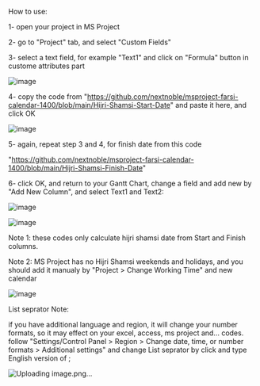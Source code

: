 How to use:

1- open your project in MS Project

2- go to "Project" tab, and select "Custom Fields"

3- select a text field, for example "Text1" and click on "Formula" button in custome attributes part

![image](https://user-images.githubusercontent.com/58658008/111310723-a6eee580-8672-11eb-808c-7fbfec87c696.png)

4- copy the code from "https://github.com/nextnoble/msproject-farsi-calendar-1400/blob/main/Hijri-Shamsi-Start-Date" and paste it here, and click OK

![image](https://user-images.githubusercontent.com/58658008/111311835-e9fd8880-8673-11eb-8d4b-2edb2959503e.png)

5- again, repeat step 3 and 4, for finish date from this code

"https://github.com/nextnoble/msproject-farsi-calendar-1400/blob/main/Hijri-Shamsi-Finish-Date"

6- click OK, and return to your Gantt Chart, change a field and add new by "Add New Column", and select Text1 and Text2:

![image](https://user-images.githubusercontent.com/58658008/111311845-ec5fe280-8673-11eb-8bf3-3f5254d19b65.png)

![image](https://user-images.githubusercontent.com/58658008/111312550-a5beb800-8674-11eb-8121-149da1d08ab5.png)


Note 1: these codes only calculate hijri shamsi date from Start and Finish columns.

Note 2: MS Project has no Hijri Shamsi weekends and holidays, and you should add it manualy by "Project > Change Working Time" and new calendar

![image](https://user-images.githubusercontent.com/58658008/111313160-40b79200-8675-11eb-96dc-e5c41c85b6ce.png)

List seprator Note:

if you have additional language and region, it will change your number formats, so it may effect on your excel, access, ms project and... codes. follow "Settings/Control Panel > Region > Change date, time, or number formats > Additional settings" and change List seprator by click and type English version of ;

![Uploading image.png…]()
